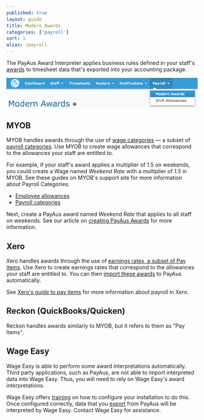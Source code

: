 ```yaml
---
published: true
layout: guide
title: Modern Awards
categories: ['payroll']
sort: 1
alias: /payroll
---
```


The PayAus Award Interpreter applies business rules defined in your staff's [awards](http://www.fairwork.gov.au/payroll/pages/default.aspx) to timesheet data that's exported into your accounting package.

![Awards can be accessed from the main site navigation](/img/payroll/awards_nav.png)

## MYOB

MYOB handles awards through the use of [wage categories](http://myobaustralia.custhelp.com/app/answers/detail/a_id/9156) &mdash; a subset of [payroll categories](http://myobaustralia.custhelp.com/app/answers/detail/a_id/9122). Use MYOB to create wage allowances that correspond to the allowances your staff are entitled to.

For example, if your staff's award applies a multiplier of 1.5 on weekends, you could create a Wage named <i>Weekend Rate</i> with a multiplier of <i>1.5</i> in MYOB. See these guides on MYOB's support site for more information about Payroll Categories:

* [Employee allowances](http://myobaustralia.custhelp.com/app/answers/detail/a_id/9156)
* [Payroll categories](http://myobaustralia.custhelp.com/app/answers/detail/a_id/9122)

Next, create a PayAus award named <i>Weekend Rate</i> that applies to all staff on weekends. See our article on [creating PayAus Awards](../creating-awards/) for more information.

## Xero

Xero handles awards through the use of [earnings rates, a subset of Pay Items](http://help.xero.com/au/#PayrollHDIAddEarningRate). Use Xero to create earnings rates that correspond to the allowances your staff are entitled to. You can then [import these awards](../creating-awards/#xero) to PayAus automatically.

See [Xero's guide to pay items](http://help.xero.com/#PayrollPayItems) for more information about payroll in Xero.

## Reckon (QuickBooks/Quicken)

Reckon handles awards similarly to MYOB, but it refers to them as "Pay Items".

## Wage Easy

Wage Easy is able to perform some award interpretations automatically. Third party applications, such as PayAus, are not able to import interpreted data into Wage Easy. Thus, you will need to rely on Wage Easy's award interpretations.

Wage Easy offers [training](http://www.wageeasy.com.au/index.htm?payroll/training.htm) on how to configure your installation to do this. Once configured correctly, data that you [export](../../timesheets/exports/#using_wage_easy) from PayAus will be interpreted by Wage Easy. Contact Wage Easy for assistance.